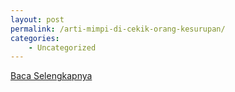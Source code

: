 ```yaml
---
layout: post
permalink: /arti-mimpi-di-cekik-orang-kesurupan/
categories:
    - Uncategorized
---
```


[Baca Selengkapnya](/08)